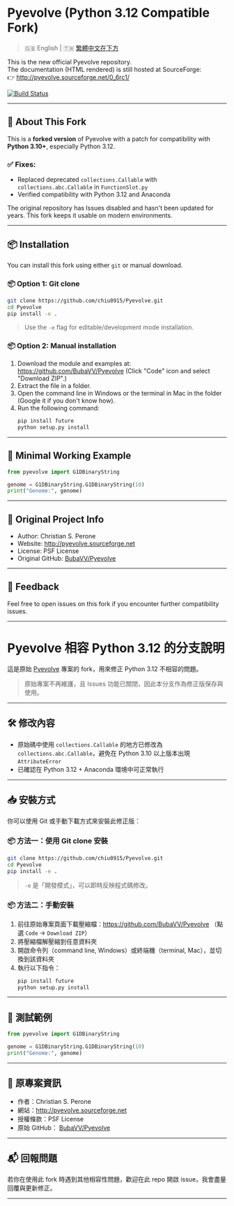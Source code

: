 # Pyevolve (Python 3.12 Compatible Fork)

> 🇬🇧 English | 🇹🇼 [繁體中文在下方](#pyevolve-相容-python-312-的分支說明)

This is the new official Pyevolve repository.  
The documentation (HTML rendered) is still hosted at SourceForge:  
👉 http://pyevolve.sourceforge.net/0_6rc1/

[![Build Status](https://travis-ci.org/BubaVV/Pyevolve.svg?branch=master)](https://travis-ci.org/BubaVV/Pyevolve)

---

## 🔧 About This Fork

This is a **forked version** of Pyevolve with a patch for compatibility with **Python 3.10+**, especially Python 3.12.

### ✅ Fixes:
- Replaced deprecated `collections.Callable` with `collections.abc.Callable` in `FunctionSlot.py`
- Verified compatibility with Python 3.12 and Anaconda

The original repository has Issues disabled and hasn't been updated for years. This fork keeps it usable on modern environments.

---

## 📦 Installation
You can install this fork using either `git` or manual download.

### 📦 Option 1: Git clone

```bash
git clone https://github.com/chiu0915/Pyevolve.git
cd Pyevolve
pip install -e .
```

> Use the `-e` flag for editable/development mode installation.

### 📦 Option 2: Manual installation

1. Download the module and examples at: https://github.com/BubaVV/Pyevolve (Click "Code" icon and select "Download ZIP".)  
2. Extract the file in a folder.  
3. Open the command line in Windows or the terminal in Mac in the folder (Google it if you don't know how).  
4. Run the following command:  
   ```bash
   pip install future
   python setup.py install
   ```


---

## 🧪 Minimal Working Example

```python
from pyevolve import G1DBinaryString

genome = G1DBinaryString.G1DBinaryString(10)
print("Genome:", genome)
```

---

## 📜 Original Project Info

- Author: Christian S. Perone  
- Website: http://pyevolve.sourceforge.net  
- License: PSF License  
- Original GitHub: [BubaVV/Pyevolve](https://github.com/BubaVV/Pyevolve)

---

## 🙋 Feedback

Feel free to open issues on this fork if you encounter further compatibility issues.

---

# Pyevolve 相容 Python 3.12 的分支說明

這是原始 [Pyevolve](https://github.com/BubaVV/Pyevolve) 專案的 fork，用來修正 Python 3.12 不相容的問題。

> 原始專案不再維護，且 Issues 功能已關閉，因此本分支作為修正版保存與使用。

---

## 🛠️ 修改內容

- 原始碼中使用 `collections.Callable` 的地方已修改為 `collections.abc.Callable`，避免在 Python 3.10 以上版本出現 `AttributeError`
- 已確認在 Python 3.12 + Anaconda 環境中可正常執行

---

## 📥 安裝方式
你可以使用 Git 或手動下載方式來安裝此修正版：

### 📦 方法一：使用 Git clone 安裝

```bash
git clone https://github.com/chiu0915/Pyevolve.git
cd Pyevolve
pip install -e .
```

> `-e` 是「開發模式」，可以即時反映程式碼修改。

### 📦 方法二：手動安裝

1. 前往原始專案頁面下載壓縮檔：https://github.com/BubaVV/Pyevolve （點選 `Code` → `Download ZIP`）  
2. 將壓縮檔解壓縮到任意資料夾  
3. 開啟命令列（command line, Windows）或終端機（terminal, Mac），並切換到該資料夾  
4. 執行以下指令：  
   ```bash
   pip install future
   python setup.py install
   ```

---

## 🚀 測試範例

```python
from pyevolve import G1DBinaryString

genome = G1DBinaryString.G1DBinaryString(10)
print("Genome:", genome)
```

---

## 🧾 原專案資訊

- 作者：Christian S. Perone  
- 網站：http://pyevolve.sourceforge.net  
- 授權條款：PSF License  
- 原始 GitHub： [BubaVV/Pyevolve](https://github.com/BubaVV/Pyevolve)

---

## 📬 回報問題

若你在使用此 fork 時遇到其他相容性問題，歡迎在此 repo 開啟 issue，我會盡量回覆與更新修正。

---
